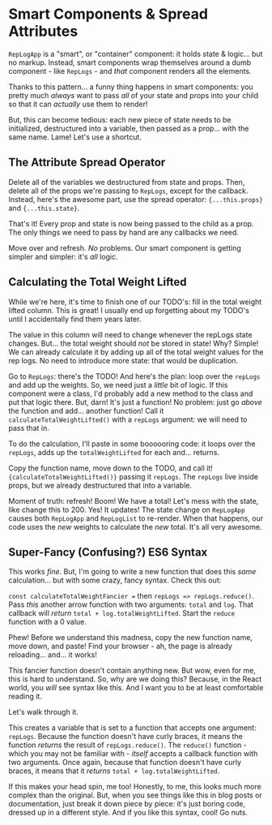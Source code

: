 # Smart Components & Spread Attributes

`RepLogApp` is a "smart", or "container" component: it holds state & logic... but
no markup. Instead, smart components wrap themselves around a dumb component -
like `RepLogs` - and *that* component renders all the elements.

Thanks to this pattern... a funny thing happens in smart components: you pretty
much *always* want to pass *all* of your state and props into your child so that
it can *actually* use them to render!

But, this can become tedious: each new piece of state needs to be initialized,
destructured into a variable, then passed as a prop... with the same name. Lame!
Let's use a shortcut.

## The Attribute Spread Operator

Delete all of the variables we destructured from state and props. Then, delete
all of the props we're passing to `RepLogs`, except for the callback. Instead,
here's the awesome part, use the spread operator: `{...this.props}` and
`{...this.state}`.

That's it! Every prop and state is now being passed to the child as a prop. The
only things we need to pass by hand are any callbacks we need.

Move over and refresh. *No* problems. Our smart component is getting simpler
and simpler: it's *all* logic.

## Calculating the Total Weight Lifted

While we're here, it's time to finish one of our TODO's: fill in the total weight
lifted column. This is great! I usually end up forgetting about my TODO's until I
accidentally find them years later.

The value in this column will need to change whenever the repLogs state changes.
But... the total weight should *not* be stored in state! Why? Simple! We can already
calculate it by adding up all of the total weight values for the rep logs. No need
to introduce more state: that would be duplication.

Go to `RepLogs`: there's the TODO! And here's the plan: loop over the `repLogs` and
add up the weights. So, we need just a *little* bit of logic. If this component
were a class, I'd probably add a new method to the class and put that logic there.
But, darn! It's just a function! No problem: just go *above* the function and add...
another function! Call it `calculateTotalWeightLifted()` with a `repLogs` argument:
we will need to pass that in.

To do the calculation, I'll paste in some boooooring code: it loops over the
`repLogs`, adds up the `totalWeightLifted` for each and... returns.

Copy the function name, move down to the TODO, and call it!
`{calculateTotalWeightLifted()}` passing it `repLogs`. The `repLogs` live inside
props, but we already destructured that into a variable.

Moment of truth: refresh! Boom! We have a total! Let's mess with the state, like
change this to 200. Yes! It updates! The state change on `RepLogApp` causes both
`RepLogApp` and `RepLogList` to re-render. When that happens, our code uses the
*new* weights to calculate the *new* total. It's all very awesome.

## Super-Fancy (Confusing?) ES6 Syntax

This works *fine*. But, I'm going to write a new function that does this *same*
calculation... but with some crazy, fancy syntax. Check this out:

`const calculateTotalWeightFancier =` then `repLogs => repLogs.reduce()`. Pass
*this* another arrow function with two arguments: `total` and `log`. That callback
will *return* `total + log.totalWeightLifted`. Start the `reduce` function with
a 0 value.

Phew! Before we understand this madness, copy the new function name, move down,
and paste! Find your browser - ah, the page is already reloading... and... it works!

This fancier function doesn't contain anything new. But wow, even for me, this
is hard to understand. So, why are we doing this? Because, in the React world, you
*will* see syntax like this. And I want you to be at least comfortable reading it.

Let's walk through it.

This creates a variable that is set to a function that accepts one argument: `repLogs`.
Because the function doesn't have curly braces, it means the function *returns*
the result of `repLogs.reduce()`. The `reduce()` function - which you may
not be familiar with - *itself* accepts a callback function with two arguments.
Once again, because that function doesn't have curly braces, it means that it
*returns* `total + log.totalWeightLifted`.

If this makes your head spin, me too! Honestly, to me, this looks much more complex
than the original. But, when you see things like this in blog posts or documentation,
just break it down piece by piece: it's just boring code, dressed up in a different
style. And if you like this syntax, cool! Go nuts.

